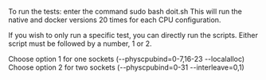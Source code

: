 

To run the tests: enter the command sudo bash doit.sh This will run the native and docker versions 20 times for each CPU configuration.

If you wish to only run a specific test, you can directly run the scripts. Either script must be followed by a number, 1 or 2.

Choose option 1 for one sockets (--physcpubind=0-7,16-23 --localalloc) Choose option 2 for two sockets (--physcpubind=0-31 --interleave=0,1)
